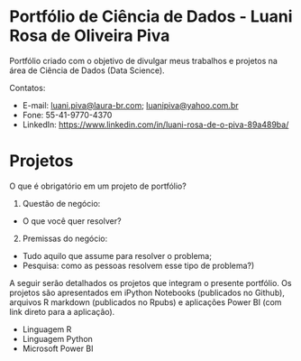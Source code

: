 
# Portfólio de Ciência de Dados - Luani Rosa de Oliveira Piva
Portfólio criado com o objetivo de divulgar meus trabalhos e projetos na área de Ciência de Dados (Data Science).

Contatos:
* E-mail: <luani.piva@laura-br.com>; <luanipiva@yahoo.com.br>
* Fone: 55-41-9770-4370
* LinkedIn: <https://www.linkedin.com/in/luani-rosa-de-o-piva-89a489ba/>


# Projetos 
O que é obrigatório em um projeto de portfólio?
1. Questão de negócio:
  - O que você quer resolver?
  
2. Premissas do negócio:
  - Tudo aquilo que assume para resolver o problema;
  - Pesquisa: como as pessoas resolvem esse tipo de problema?)

A seguir serão detalhados os projetos que integram o presente portfólio. Os projetos são apresentados em iPython Notebooks (publicados no Github), arquivos R markdown (publicados no Rpubs) e aplicações Power BI (com link direto para a aplicação).
* Linguagem R
* Linguagem Python
* Microsoft Power BI





